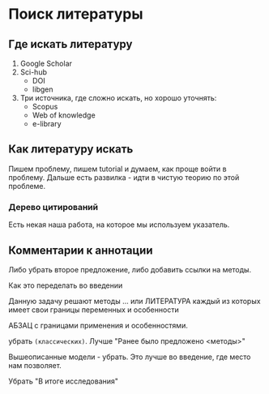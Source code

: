 # Поиск литературы

## Где искать литературу

1. Google Scholar
2. Sci-hub
    - DOI
    - libgen
3. Три источника, где сложно искать, но хорошо уточнять:
    - Scopus
    - Web of knowledge
    - e-library

## Как литературу искать

Пишем проблему, пишем tutorial и думаем, как проще войти в проблему. Дальше есть развилка - идти в чистую теорию по этой проблеме.

### Дерево цитирований

Есть некая наша работа, на которое мы используем указатель.

## Комментарии к аннотации

Либо убрать второе предложение, либо добавить ссылки на методы.

Как это переделать во введении

Данную задачу решают методы ... или ЛИТЕРАТУРА
каждый из которых имеет свои границы переменных и особенности

АБЗАЦ с границами применения и особенностями.

убрать `(классических)`. Лучше "Ранее было предложено <методы>"

Вышеописанные модели - убрать. Это лучше во введение, где место нам позволяет.

Убрать "В итоге исследования"
